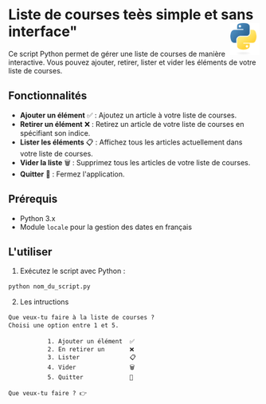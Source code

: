 # **Liste de courses teès simple et sans interface"**<a href="../../../"><img align="right" src="../../../assets/Python-logo-notext.svg" alt="Python" height="64px"></a>
Ce script Python permet de gérer une liste de courses de manière interactive. Vous pouvez ajouter, retirer, lister et vider les éléments de votre liste de courses.

## **Fonctionnalités**
- **Ajouter un élément** ✅ : Ajoutez un article à votre liste de courses.
- **Retirer un élément** ❌ : Retirez un article de votre liste de courses en spécifiant son indice.
- **Lister les éléments** 📋 : Affichez tous les articles actuellement dans votre liste de courses.
- **Vider la liste** 🗑️ : Supprimez tous les articles de votre liste de courses.
- **Quitter** 🚪 : Fermez l'application.

## **Prérequis**
- Python 3.x
- Module `locale` pour la gestion des dates en français

## **L'utiliser**
1. Exécutez le script avec Python :
```py
python nom_du_script.py
```
2. Les intructions
```
Que veux-tu faire à la liste de courses ?  
Choisi une option entre 1 et 5.  

           1. Ajouter un élément  ✅
           2. En retirer un       ❌ 
           3. Lister              📋 
           4. Vider               🗑️ 
           5. Quitter             🚪

Que veux-tu faire ? 👉  
```